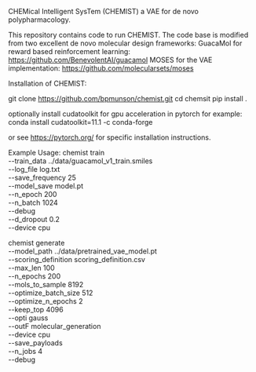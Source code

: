 CHEMical Intelligent SysTem (CHEMIST) a VAE for de novo polypharmacology.

This repository contains code to run CHEMIST.  The code base is modified from two excellent de novo molecular design frameworks:
GuacaMol for reward based reinforcement learning: https://github.com/BenevolentAI/guacamol 
MOSES for the VAE implementation: https://github.com/molecularsets/moses

Installation of CHEMIST:

git clone https://github.com/bpmunson/chemist.git
cd chemsit
pip install .

optionally install cudatoolkit for gpu acceleration in pytorch
for example:
conda install cudatoolkit=11.1 -c conda-forge

or see https://pytorch.org/ for specific installation instructions.


Example Usage:
chemist train \
	--train_data ../data/guacamol_v1_train.smiles \
	--log_file log.txt \
	--save_frequency 25 \
	--model_save model.pt \
	--n_epoch 200 \
	--n_batch 1024 \
	--debug \
	--d_dropout 0.2 \
	--device cpu

chemist generate \
    --model_path ../data/pretrained_vae_model.pt \
    --scoring_definition scoring_definition.csv \
    --max_len 100 \
    --n_epochs 200 \
    --mols_to_sample 8192   \
    --optimize_batch_size 512    \
    --optimize_n_epochs 2   \
    --keep_top 4096   \
    --opti gauss   \
    --outF molecular_generation   \
    --device cpu  \
    --save_payloads   \
    --n_jobs 4 \
    --debug

